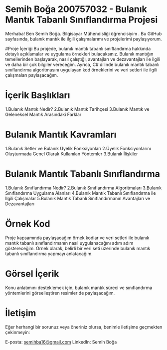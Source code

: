 # Semih Boğa 200757032 - Bulanık Mantık Tabanlı Sınıflandırma Projesi
Merhaba! Ben Semih Boğa. Bilgisayar Mühendisliği öğrencisiyim . Bu GitHub sayfasında, bulanık mantık ile ilgili çalışmalarımı ve projelerimi paylaşıyorum.

#Proje İçeriği
Bu projede, bulanık mantık tabanlı sınıflandırma hakkında detaylı açıklamalar ve uygulama örnekleri bulacaksınız. Bulanık mantığın temellerinden başlayarak, nasıl çalıştığı, avantajları ve dezavantajları ile ilgili ve daha bir çok bilgiler vereceğim. Ayrıca, C# dilinde bulanık mantık tabanlı sınıflandırma algoritmasını uygulayan kod örneklerini ve veri setleri ile ilgili çalışmaları paylaşacağım.

# İçerik Başlıkları
1.Bulanık Mantık Nedir?
2.Bulanık Mantık Tarihçesi
3.Bulanık Mantık ve Geleneksel Mantık Arasındaki Farklar
# Bulanık Mantık Kavramları
1.Bulanık Setler ve Bulanık Üyelik Fonksiyonları
2.Üyelik Fonksiyonlarını Oluşturmada Genel Olarak Kullanılan Yöntemler
3.Bulanık İlişkiler
# Bulanık Mantık Tabanlı Sınıflandırma
1.Bulanık Sınıflandırma Nedir?
2.Bulanık Sınıflandırma Algoritmaları
3.Bulanık Sınıflandırma Uygulama Alanları
4.Bulanık Mantık Tabanlı Sınıflandırma ile İlgili Çalışmalar
5.Bulanık Mantık Tabanlı Sınıflandırmanın Avantajları ve Dezavantajları
# Örnek Kod
Proje kapsamında paylaşacağım örnek kodlar ve veri setleri ile bulanık mantık tabanlı sınıflandırmanın nasıl uygulanacağını adım adım göstereceğim. Örnek olarak, belirli bir veri seti üzerinde bulanık mantık tabanlı sınıflandırma yapmayı anlatacağım.

# Görsel İçerik
Konu anlatımını desteklemek için, bulanık mantık süreci ve sınıflandırma yöntemlerini görselleştiren resimler de paylaşacağım.

# İletişim
Eğer herhangi bir sorunuz veya öneriniz olursa, benimle iletişime geçmekten çekinmeyin:

E-posta: semihba16@gmail.com
LinkedIn: Semih Boğa



